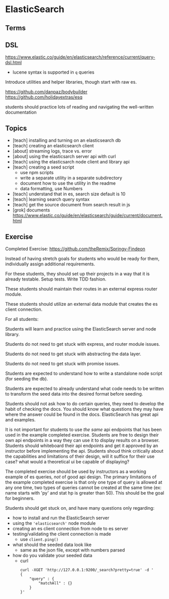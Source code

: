 # ElasticSearch


## Terms


## DSL

https://www.elastic.co/guide/en/elasticsearch/reference/current/query-dsl.html

- lucene syntax is supported in `q` queries

Introduce utilities and helper libraries, though start with raw es.

https://github.com/danpaz/bodybuilder
https://github.com/holidayextras/esq

students should practice lots of reading and navigating the well-written documentation



## Topics

- [teach] installing and turning on an elasticsearch db
- [teach] creating an elasticsearch client
- [about] streaming logs, trace vs. error
- [about] using the elasticsarch server api with curl
- [teach] using the elasticsarch node client and library api
- [teach] creating a seed script
    - use npm scripts
    - write a separate utility in a separate subdirectory
    - document how to use the utility in the readme
    - data formatting, use Numbers
- [teach] understand that in es, search size default is 10
- [teach] learning search query syntax
- [teach] get the source document from search result in js
- [grok] documents https://www.elastic.co/guide/en/elasticsearch/guide/current/document.html

## Exercise

Completed Exercise: https://github.com/theRemix/Springy-Findeon

Instead of having stretch goals for students who would be ready for them, individually assign additional requirements.

For these students, they should set up their projects in a way that it is already testable. Setup tests. Write TDD fashion.

These students should maintain their routes in an external express router module.

These students should utilize an external data module that creates the es client connection.

For all students:

Students will learn and practice using the ElasticSearch server and node library.

Students do not need to get stuck with express, and router module issues.

Students do not need to get stuck with abstracting the data layer.

Students do not need to get stuck with promise issues.

Students are expected to understand how to write a standalone node script (for seeding the db).

Students are expected to already understand what code needs to be written to transform the seed data into the desired format before seeding.

Students should not ask how to do certain queries, they need to develop the habit of checking the docs. You should know what questions they may have where the answer could be found in the docs. ElasticSearch has great api and examples.

It is not important for students to use _the same_ api endpoints that has been used in the example completed exercise. Students are free to design their own api endpoints in a way they can use it to display results on a browser. Students should whiteboard their api endpoints and get it approved by an instructor before implementing the api. Students shoud think critically about the capabilities and limitations of their design, will it suffice for their use case? what would a theoretical ui be capable of displaying?

The completed exercise should be used by instructors as a working example of es queries, _not_ of good api design. The primary limitations of the example completed exercise is that only one type of query is allowed at any one time, two types of queries cannot be created at the same time (ex: name starts with 'py' and stat hp is greater than 50). This should be the goal for beginners.

Students should get stuck on, and have many questions only regarding:

- how to install and run the ElasticSearch server
- using the `'elasticsearch'` node module
- creating an es client connection from node to es server
- testing/validating the client connection is made
    - use `client.ping()`
- what should the seeded data look like
    - same as the json file, except with numbers parsed
- how do you validate your seeded data
    - curl
        ```
        curl -XGET 'http://127.0.0.1:9200/_search?pretty=true' -d '
        {
            "query" : {
                "matchAll" : {}
            }
        }'
        ```

